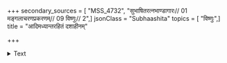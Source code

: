 +++
secondary_sources = [ "MSS_4732", "सुभाषितरत्नभाण्डागारः// 01 मङ्गलाचरणप्रकरणम्// 09 विष्णुः// 2",]
jsonClass = "Subhaashita"
topics = [ "विष्णुः",]
title = "आदिमध्यान्तरहितं दशाहीनम्"

+++

<details><summary>Text</summary>

आदिमध्यान्तरहितं दशाहीनं पुरातनम्।  
अद्वितीयमहं वन्दे मद्वस्त्रसदृशं हरिम्॥
</details>
